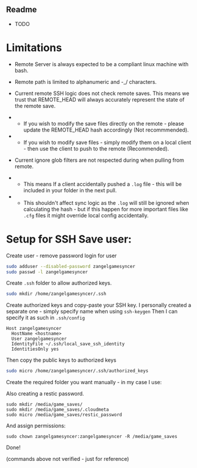 
## Readme

- TODO

# Limitations

- Remote Server is always expected to be a compliant linux machine with bash.
- Remote path is limited to alphanumeric and -_/ characters.

- Current remote SSH logic does not check remote saves. This means we trust that REMOTE_HEAD will always accurately represent the state of the remote save.
- - If you wish to modify the save files directly on the remote - please update the REMOTE_HEAD hash accordingly (Not recommmended).
- - If you wish to modify save files - simply modify them on a local client - then use the client to push to the remote (Recommended).

- Current ignore glob filters are not respected during when pulling from remote.
- - This means If a client accidentally pushed a `.log` file - this will be included in your folder in the next pull.
- - This shouldn't affect sync logic as the `.log` will still be ignored when calculating the hash - but if this happen for more important files like `.cfg` files it might override local config accidentally.

# Setup for SSH Save user:


Create user - remove password login for user

```bash
sudo adduser --disabled-password zangelgamesyncer
sudo passwd -l zangelgamesyncer
```

Create `.ssh` folder to allow authorized keys.

```bash
sudo mkdir /home/zangelgamesyncer/.ssh
```

Create authorized keys and copy-paste your SSH key.
I personally created a separate one - simply specify name when using `ssh-keygen`
Then I can specify it as such in `.ssh/config`

```config
Host zangelgamesyncer
  HostName <hostname>
  User zangelgamesyncer
  IdentityFile ~/.ssh/local_save_ssh_identity
  IdentitiesOnly yes
```

Then copy the public keys to authorized keys

```bash
sudo micro /home/zangelgamesyncer/.ssh/authorized_keys
```

Create the required folder you want manually - in my case I use:

Also creating a restic password.

```
sudo mkdir /media/game_saves/
sudo mkdir /media/game_saves/.cloudmeta
sudo micro /media/game_saves/restic_password
```

And assign permissions:

```
sudo chown zangelgamesyncer:zangelgamesyncer -R /media/game_saves
```

Done!

(commands above not verified - just for reference)